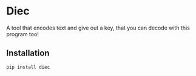 # Diec

A tool that encodes text and give out a key, that you can decode with this program too!

## Installation

```bash
pip install diec
```
